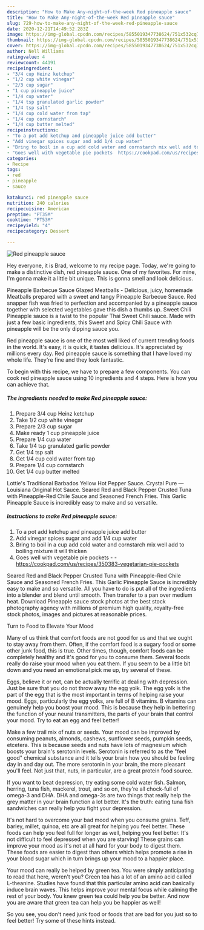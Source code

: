 ```yaml
---
description: "How to Make Any-night-of-the-week Red pineapple sauce"
title: "How to Make Any-night-of-the-week Red pineapple sauce"
slug: 729-how-to-make-any-night-of-the-week-red-pineapple-sauce
date: 2020-12-21T14:49:52.283Z
image: https://img-global.cpcdn.com/recipes/5855019347738624/751x532cq70/red-pineapple-sauce-recipe-main-photo.jpg
thumbnail: https://img-global.cpcdn.com/recipes/5855019347738624/751x532cq70/red-pineapple-sauce-recipe-main-photo.jpg
cover: https://img-global.cpcdn.com/recipes/5855019347738624/751x532cq70/red-pineapple-sauce-recipe-main-photo.jpg
author: Nell Williams
ratingvalue: 4
reviewcount: 44191
recipeingredient:
- "3/4 cup Heinz ketchup"
- "1/2 cup white vinegar"
- "2/3 cup sugar"
- "1 cup pineapple juice"
- "1/4 cup water"
- "1/4 tsp granulated garlic powder"
- "1/4 tsp salt"
- "1/4 cup cold water from tap"
- "1/4 cup cornstarch"
- "1/4 cup butter melted"
recipeinstructions:
- "To a pot add ketchup and pineapple juice add butter"
- "Add vinegar spices sugar and add 1/4 cup water"
- "Bring to boil in a cup add cold water and cornstarch mix well add to boiling mixture it will thicken"
- "Goes well with vegetable pie pockets  https://cookpad.com/us/recipes/350383-vegetarian-pie-pockets"
categories:
- Recipe
tags:
- red
- pineapple
- sauce

katakunci: red pineapple sauce 
nutrition: 240 calories
recipecuisine: American
preptime: "PT35M"
cooktime: "PT53M"
recipeyield: "4"
recipecategory: Dessert

---
```



![Red pineapple sauce](https://img-global.cpcdn.com/recipes/5855019347738624/751x532cq70/red-pineapple-sauce-recipe-main-photo.jpg)

Hey everyone, it is Brad, welcome to my recipe page. Today, we're going to make a distinctive dish, red pineapple sauce. One of my favorites. For mine, I'm gonna make it a little bit unique. This is gonna smell and look delicious.

Pineapple Barbecue Sauce Glazed Meatballs - Delicious, juicy, homemade Meatballs prepared with a sweet and tangy Pineapple Barbecue Sauce. Red snapper fish was fried to perfection and accompanied by a pineapple sauce together with selected vegetables gave this dish a thumbs up. Sweet Chili Pineapple sauce is a twist to the popular Thai Sweet Chili sauce. Made with just a few basic ingredients, this Sweet and Spicy Chili Sauce with pineapple will be the only dipping sauce you.

Red pineapple sauce is one of the most well liked of current trending foods in the world. It's easy, it is quick, it tastes delicious. It's appreciated by millions every day. Red pineapple sauce is something that I have loved my whole life. They're fine and they look fantastic.


To begin with this recipe, we have to prepare a few components. You can cook red pineapple sauce using 10 ingredients and 4 steps. Here is how you can achieve that.

<!--inarticleads1-->

##### The ingredients needed to make Red pineapple sauce:

1. Prepare 3/4 cup Heinz ketchup
1. Take 1/2 cup white vinegar
1. Prepare 2/3 cup sugar
1. Make ready 1 cup pineapple juice
1. Prepare 1/4 cup water
1. Take 1/4 tsp granulated garlic powder
1. Get 1/4 tsp salt
1. Get 1/4 cup cold water from tap
1. Prepare 1/4 cup cornstarch
1. Get 1/4 cup butter melted


Lottie&#39;s Traditional Barbados Yellow Hot Pepper Sauce. Crystal Pure — Louisiana Original Hot Sauce. Seared Red and Black Pepper Crusted Tuna with Pineapple-Red Chile Sauce and Seasoned French Fries. This Garlic Pineapple Sauce is incredibly easy to make and so versatile. 

<!--inarticleads2-->

##### Instructions to make Red pineapple sauce:

1. To a pot add ketchup and pineapple juice add butter
1. Add vinegar spices sugar and add 1/4 cup water
1. Bring to boil in a cup add cold water and cornstarch mix well add to boiling mixture it will thicken
1. Goes well with vegetable pie pockets -  - https://cookpad.com/us/recipes/350383-vegetarian-pie-pockets


Seared Red and Black Pepper Crusted Tuna with Pineapple-Red Chile Sauce and Seasoned French Fries. This Garlic Pineapple Sauce is incredibly easy to make and so versatile. All you have to do is put all of the ingredients into a blender and blend until smooth. Then transfer to a pan over medium heat. Download Pineapple sauce stock photos at the best stock photography agency with millions of premium high quality, royalty-free stock photos, images and pictures at reasonable prices. 

Turn to Food to Elevate Your Mood


Many of us think that comfort foods are not good for us and that we ought to stay away from them. Often, if the comfort food is a sugary food or some other junk food, this is true. Other times, though, comfort foods can be completely healthy and it's good for you to consume them. Several foods really do raise your mood when you eat them. If you seem to be a little bit down and you need an emotional pick me up, try several of these.

Eggs, believe it or not, can be actually terrific at dealing with depression. Just be sure that you do not throw away the egg yolk. The egg yolk is the part of the egg that is the most important in terms of helping raise your mood. Eggs, particularly the egg yolks, are full of B vitamins. B vitamins can genuinely help you boost your mood. This is because they help in bettering the function of your neural transmitters, the parts of your brain that control your mood. Try to eat an egg and feel better!

Make a few trail mix of nuts or seeds. Your mood can be improved by consuming peanuts, almonds, cashews, sunflower seeds, pumpkin seeds, etcetera. This is because seeds and nuts have lots of magnesium which boosts your brain's serotonin levels. Serotonin is referred to as the "feel good" chemical substance and it tells your brain how you should be feeling day in and day out. The more serotonin in your brain, the more pleasant you'll feel. Not just that, nuts, in particular, are a great protein food source.

If you want to beat depression, try eating some cold water fish. Salmon, herring, tuna fish, mackerel, trout, and so on, they're all chock-full of omega-3 and DHA. DHA and omega-3s are two things that really help the grey matter in your brain function a lot better. It's the truth: eating tuna fish sandwiches can really help you fight your depression. 

It's not hard to overcome your bad mood when you consume grains. Teff, barley, millet, quinoa, etc are all great for helping you feel better. These foods can help you feel full for longer as well, helping you feel better. It's not difficult to feel depressed when you are starving! These grains can improve your mood as it's not at all hard for your body to digest them. These foods are easier to digest than others which helps promote a rise in your blood sugar which in turn brings up your mood to a happier place.

Your mood can really be helped by green tea. You were simply anticipating to read that here, weren't you? Green tea has a lot of an amino acid called L-theanine. Studies have found that this particular amino acid can basically induce brain waves. This helps improve your mental focus while calming the rest of your body. You knew green tea could help you be better. And now you are aware that green tea can help you be happier as well!

So you see, you don't need junk food or foods that are bad for you just so to feel better! Try  some  of  these  hints  instead.

